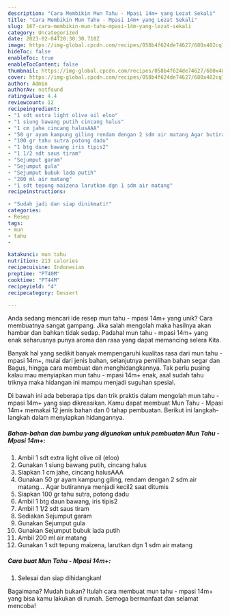 ```yaml
---
description: "Cara Membikin Mun Tahu - Mpasi 14m+ yang Lezat Sekali"
title: "Cara Membikin Mun Tahu - Mpasi 14m+ yang Lezat Sekali"
slug: 167-cara-membikin-mun-tahu-mpasi-14m-yang-lezat-sekali
category: Uncategorized
date: 2023-02-04T20:30:30.710Z
image: https://img-global.cpcdn.com/recipes/058b4f624de74627/680x482cq70/mun-tahu-mpasi-14m-foto-resep-utama.jpg
hideToc: false
enableToc: true
enableTocContent: false
thumbnail: https://img-global.cpcdn.com/recipes/058b4f624de74627/680x482cq70/mun-tahu-mpasi-14m-foto-resep-utama.jpg
cover: https://img-global.cpcdn.com/recipes/058b4f624de74627/680x482cq70/mun-tahu-mpasi-14m-foto-resep-utama.jpg
author: Admin
authorAv: notfound
ratingvalue: 4.4
reviewcount: 12
recipeingredient:
- "1 sdt extra light olive oil eloo"
- "1 siung bawang putih cincang halus"
- "1 cm jahe cincang halusAAA"
- "50 gr ayam kampung giling rendam dengan 2 sdm air matang Agar butirannya menjadi kecil2 saat ditumis"
- "100 gr tahu sutra potong dadu"
- "1 btg daun bawang iris tipis2"
- "1 1/2 sdt saus tiram"
- "Sejumput garam"
- "Sejumput gula"
- "Sejumput bubuk lada putih"
- "200 ml air matang"
- "1 sdt tepung maizena larutkan dgn 1 sdm air matang"
recipeinstructions:

- "Sudah jadi dan siap dinikmati!"
categories:
- Resep
tags:
- mun
- tahu
- 

katakunci: mun tahu  
nutrition: 213 calories
recipecuisine: Indonesian
preptime: "PT40M"
cooktime: "PT44M"
recipeyield: "4"
recipecategory: Dessert

---
```





Anda sedang mencari ide resep mun tahu - mpasi 14m+ yang unik? Cara membuatnya sangat gampang. Jika salah mengolah maka hasilnya akan hambar dan bahkan tidak sedap. Padahal mun tahu - mpasi 14m+ yang enak seharusnya punya aroma dan rasa yang dapat memancing selera Kita.





Banyak hal yang sedikit banyak mempengaruhi kualitas rasa dari mun tahu - mpasi 14m+, mulai dari jenis bahan, selanjutnya pemilihan bahan segar dan Bagus, hingga cara membuat dan menghidangkannya. Tak perlu pusing kalau mau menyiapkan mun tahu - mpasi 14m+ enak,      asal sudah tahu triknya maka hidangan ini mampu menjadi suguhan spesial.





















Di bawah ini ada beberapa tips dan trik praktis dalam mengolah mun tahu - mpasi 14m+ yang siap dikreasikan. Kamu dapat membuat Mun Tahu - Mpasi 14m+ memakai 12 jenis bahan dan 0 tahap pembuatan. Berikut ini langkah-langkah dalam menyiapkan hidangannya.

<!--inarticleads1-->

##### Bahan-bahan dan bumbu yang digunakan untuk pembuatan Mun Tahu - Mpasi 14m+:

1. Ambil 1 sdt extra light olive oil (eloo)
1. Gunakan 1 siung bawang putih, cincang halus
1. Siapkan 1 cm jahe, cincang halusAAA
1. Gunakan 50 gr ayam kampung giling, rendam dengan 2 sdm air matang... Agar butirannya menjadi kecil2 saat ditumis
1. Siapkan 100 gr tahu sutra, potong dadu
1. Ambil 1 btg daun bawang, iris tipis2
1. Ambil 1 1/2 sdt saus tiram
1. Sediakan Sejumput garam
1. Gunakan Sejumput gula
1. Gunakan Sejumput bubuk lada putih
1. Ambil 200 ml air matang
1. Gunakan 1 sdt tepung maizena, larutkan dgn 1 sdm air matang




<!--inarticleads2-->

##### Cara buat Mun Tahu - Mpasi 14m+:


1. Selesai dan siap dihidangkan!



Bagaimana? Mudah bukan? Itulah cara membuat mun tahu - mpasi 14m+ yang bisa kamu lakukan di rumah. Semoga bermanfaat dan selamat mencoba!
